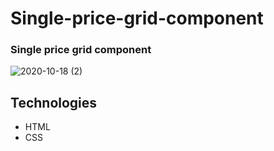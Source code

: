 # Single-price-grid-component
### Single price grid component

![2020-10-18 (2)](https://user-images.githubusercontent.com/72794422/96361804-97a25500-1131-11eb-8c3e-13580fdbd72d.png)

## Technologies
* HTML
* CSS
